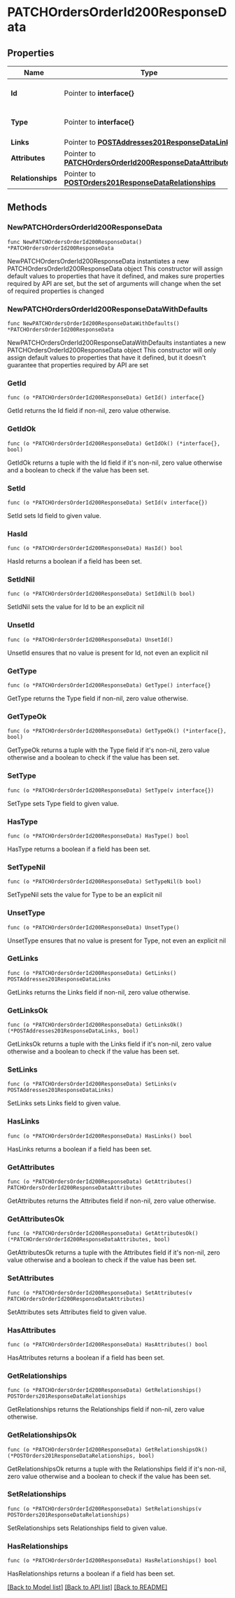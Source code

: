 # PATCHOrdersOrderId200ResponseData

## Properties

Name | Type | Description | Notes
------------ | ------------- | ------------- | -------------
**Id** | Pointer to **interface{}** | The resource&#39;s id | [optional] 
**Type** | Pointer to **interface{}** | The resource&#39;s type | [optional] 
**Links** | Pointer to [**POSTAddresses201ResponseDataLinks**](POSTAddresses201ResponseDataLinks.md) |  | [optional] 
**Attributes** | Pointer to [**PATCHOrdersOrderId200ResponseDataAttributes**](PATCHOrdersOrderId200ResponseDataAttributes.md) |  | [optional] 
**Relationships** | Pointer to [**POSTOrders201ResponseDataRelationships**](POSTOrders201ResponseDataRelationships.md) |  | [optional] 

## Methods

### NewPATCHOrdersOrderId200ResponseData

`func NewPATCHOrdersOrderId200ResponseData() *PATCHOrdersOrderId200ResponseData`

NewPATCHOrdersOrderId200ResponseData instantiates a new PATCHOrdersOrderId200ResponseData object
This constructor will assign default values to properties that have it defined,
and makes sure properties required by API are set, but the set of arguments
will change when the set of required properties is changed

### NewPATCHOrdersOrderId200ResponseDataWithDefaults

`func NewPATCHOrdersOrderId200ResponseDataWithDefaults() *PATCHOrdersOrderId200ResponseData`

NewPATCHOrdersOrderId200ResponseDataWithDefaults instantiates a new PATCHOrdersOrderId200ResponseData object
This constructor will only assign default values to properties that have it defined,
but it doesn't guarantee that properties required by API are set

### GetId

`func (o *PATCHOrdersOrderId200ResponseData) GetId() interface{}`

GetId returns the Id field if non-nil, zero value otherwise.

### GetIdOk

`func (o *PATCHOrdersOrderId200ResponseData) GetIdOk() (*interface{}, bool)`

GetIdOk returns a tuple with the Id field if it's non-nil, zero value otherwise
and a boolean to check if the value has been set.

### SetId

`func (o *PATCHOrdersOrderId200ResponseData) SetId(v interface{})`

SetId sets Id field to given value.

### HasId

`func (o *PATCHOrdersOrderId200ResponseData) HasId() bool`

HasId returns a boolean if a field has been set.

### SetIdNil

`func (o *PATCHOrdersOrderId200ResponseData) SetIdNil(b bool)`

 SetIdNil sets the value for Id to be an explicit nil

### UnsetId
`func (o *PATCHOrdersOrderId200ResponseData) UnsetId()`

UnsetId ensures that no value is present for Id, not even an explicit nil
### GetType

`func (o *PATCHOrdersOrderId200ResponseData) GetType() interface{}`

GetType returns the Type field if non-nil, zero value otherwise.

### GetTypeOk

`func (o *PATCHOrdersOrderId200ResponseData) GetTypeOk() (*interface{}, bool)`

GetTypeOk returns a tuple with the Type field if it's non-nil, zero value otherwise
and a boolean to check if the value has been set.

### SetType

`func (o *PATCHOrdersOrderId200ResponseData) SetType(v interface{})`

SetType sets Type field to given value.

### HasType

`func (o *PATCHOrdersOrderId200ResponseData) HasType() bool`

HasType returns a boolean if a field has been set.

### SetTypeNil

`func (o *PATCHOrdersOrderId200ResponseData) SetTypeNil(b bool)`

 SetTypeNil sets the value for Type to be an explicit nil

### UnsetType
`func (o *PATCHOrdersOrderId200ResponseData) UnsetType()`

UnsetType ensures that no value is present for Type, not even an explicit nil
### GetLinks

`func (o *PATCHOrdersOrderId200ResponseData) GetLinks() POSTAddresses201ResponseDataLinks`

GetLinks returns the Links field if non-nil, zero value otherwise.

### GetLinksOk

`func (o *PATCHOrdersOrderId200ResponseData) GetLinksOk() (*POSTAddresses201ResponseDataLinks, bool)`

GetLinksOk returns a tuple with the Links field if it's non-nil, zero value otherwise
and a boolean to check if the value has been set.

### SetLinks

`func (o *PATCHOrdersOrderId200ResponseData) SetLinks(v POSTAddresses201ResponseDataLinks)`

SetLinks sets Links field to given value.

### HasLinks

`func (o *PATCHOrdersOrderId200ResponseData) HasLinks() bool`

HasLinks returns a boolean if a field has been set.

### GetAttributes

`func (o *PATCHOrdersOrderId200ResponseData) GetAttributes() PATCHOrdersOrderId200ResponseDataAttributes`

GetAttributes returns the Attributes field if non-nil, zero value otherwise.

### GetAttributesOk

`func (o *PATCHOrdersOrderId200ResponseData) GetAttributesOk() (*PATCHOrdersOrderId200ResponseDataAttributes, bool)`

GetAttributesOk returns a tuple with the Attributes field if it's non-nil, zero value otherwise
and a boolean to check if the value has been set.

### SetAttributes

`func (o *PATCHOrdersOrderId200ResponseData) SetAttributes(v PATCHOrdersOrderId200ResponseDataAttributes)`

SetAttributes sets Attributes field to given value.

### HasAttributes

`func (o *PATCHOrdersOrderId200ResponseData) HasAttributes() bool`

HasAttributes returns a boolean if a field has been set.

### GetRelationships

`func (o *PATCHOrdersOrderId200ResponseData) GetRelationships() POSTOrders201ResponseDataRelationships`

GetRelationships returns the Relationships field if non-nil, zero value otherwise.

### GetRelationshipsOk

`func (o *PATCHOrdersOrderId200ResponseData) GetRelationshipsOk() (*POSTOrders201ResponseDataRelationships, bool)`

GetRelationshipsOk returns a tuple with the Relationships field if it's non-nil, zero value otherwise
and a boolean to check if the value has been set.

### SetRelationships

`func (o *PATCHOrdersOrderId200ResponseData) SetRelationships(v POSTOrders201ResponseDataRelationships)`

SetRelationships sets Relationships field to given value.

### HasRelationships

`func (o *PATCHOrdersOrderId200ResponseData) HasRelationships() bool`

HasRelationships returns a boolean if a field has been set.


[[Back to Model list]](../README.md#documentation-for-models) [[Back to API list]](../README.md#documentation-for-api-endpoints) [[Back to README]](../README.md)


